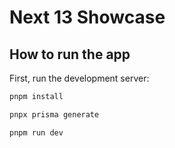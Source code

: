 # Next 13 Showcase


## How to run the app

First, run the development server:

```bash
pnpm install

pnpx prisma generate

pnpm run dev
```
